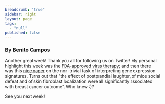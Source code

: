 ```yaml
---
breadcrumb: "true"
sidebar: right
layout: page
tags: 
  - "null"
published: false
---
```



### By Benito Campos  


Another great week! Thank you all for following us on Twitter!
My personal highlight this week was the <a href="https://youngalliance.github.io/yaac/website/IK-virus/" target="_blank">FDA-approved virus therapy</a>; and then there was this <a href="https://youngalliance.github.io/yaac/website/postprandial/" target="_blank">nice paper</a> on the non-trivial task of interpreting gene expression signatures. Turns out that "the effect of postprandial laughter, of mice social defeat and of skin fibroblast localization were all significantly associated with breast cancer outcome". Who knew :)?
   
See you next week!

